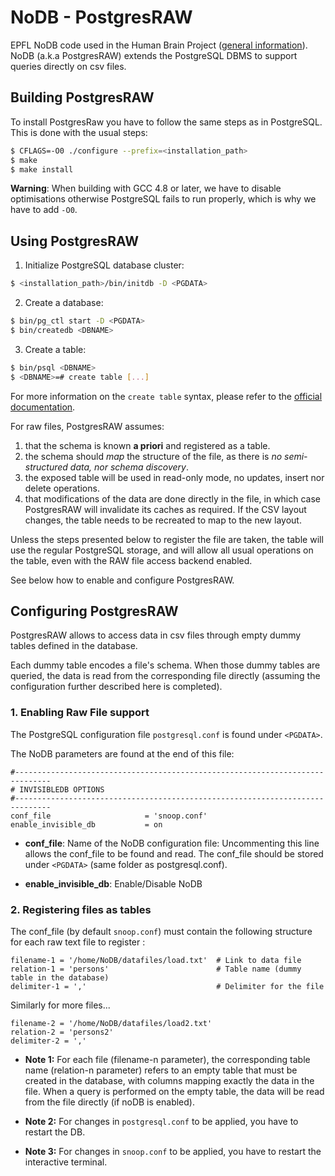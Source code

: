 # NoDB - PostgresRAW

EPFL NoDB code used in the Human Brain Project ([general information](http://dias.epfl.ch/nodb)). NoDB (a.k.a PostgresRAW) extends the PostgreSQL DBMS to support queries directly on csv files.

## Building PostgresRAW

To install PostgresRaw you have to follow the same steps as in PostgreSQL. This is done with the usual steps:

```sh
$ CFLAGS=-O0 ./configure --prefix=<installation_path>
$ make
$ make install
```

**Warning**: When building with GCC 4.8 or later, we have to disable optimisations otherwise PostgreSQL fails to run properly, which is why we have to add `-O0`.

## Using PostgresRAW

 1. Initialize PostgreSQL database cluster:

   ```sh
   $ <installation_path>/bin/initdb -D <PGDATA>
   ```

 2. Create a database:

   ```sh
   $ bin/pg_ctl start -D <PGDATA>
   $ bin/createdb <DBNAME>
   ```

 3. Create a table:

   ```sh
   $ bin/psql <DBNAME>
   $ <DBNAME>=# create table [...]
   ```
   For more information on the `create table` syntax, please refer to the [official documentation](http://www.postgresql.org/docs/9.1/static/sql-createtable.html).

For raw files, PostgresRAW assumes:
 1. that the schema is known **a priori** and registered as a table.
 2. the schema should *map* the structure of the file, as there is *no semi-structured data, nor schema discovery*.
 3. the exposed table will be used in read-only mode, no updates, insert nor delete operations.
 4. that modifications of the data are done directly in the file, in which case PostgresRAW will invalidate its caches as required. If the CSV layout changes, the table needs to be recreated to map to the new layout.

Unless the steps presented below to register the file are taken, the table will use the regular PostgreSQL storage, and will allow all usual operations on the table, even with the RAW file access backend enabled.

See below how to enable and configure PostgresRAW.

## Configuring PostgresRAW

PostgresRAW allows to access data in csv files through empty dummy tables defined in the database. 

Each dummy table encodes a file's schema. When those dummy tables are queried, the data is read from the corresponding file directly (assuming the configuration further described here is completed).

### 1. Enabling Raw File support

The PostgreSQL configuration file `postgresql.conf` is found under `<PGDATA>`.

The NoDB parameters are found at the end of this file:

```
#------------------------------------------------------------------------------
# INVISIBLEDB OPTIONS
#------------------------------------------------------------------------------
conf_file                     = 'snoop.conf'
enable_invisible_db           = on

```

 * **conf_file**: Name of the NoDB configuration file:
Uncommenting this line allows the conf_file to be found and read. The conf_file should be stored under `<PGDATA>` (same folder as postgresql.conf).

 * **enable\_invisible\_db**: Enable/Disable NoDB

### 2. Registering files as tables

The conf_file (by default `snoop.conf`) must contain the following structure for each raw text file to register :

```
filename-1 = '/home/NoDB/datafiles/load.txt'  # Link to data file
relation-1 = 'persons'                        # Table name (dummy table in the database)
delimiter-1 = ','                             # Delimiter for the file
```

Similarly for more files...

```
filename-2 = '/home/NoDB/datafiles/load2.txt'
relation-2 = 'persons2'
delimiter-2 = ','
```

 * **Note 1:**
   For each file (filename-n parameter), the corresponding table name (relation-n parameter) refers to an empty table that must be created in the database, with columns mapping exactly the data in the file. When a query is performed on the empty table, the data will be read from the file directly (if noDB is enabled).

 * **Note 2:**
   For changes in `postgresql.conf` to be applied, you have to restart the DB.

 * **Note 3:**
   For changes in `snoop.conf` to be applied, you have to restart the interactive terminal.
